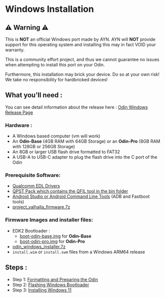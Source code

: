 # Windows Installation

## ⚠️ Warning ⚠️
This is **NOT** an official Windows port made by AYN. AYN will **NOT** provide support for this operating system and installing this may in fact VOID your warranty.

This is a community effort project, and thus we cannot guarantee no issues when attempting to install this port on your Odin.

Furthermore, this installation may brick your device. Do so at your own risk! We take no responsibility for hardbricked devices!

## What you’ll need :

You can see detail information about the release here : [Odin Windows Release Page](https://github.com/ProjectValhalla/OdinWindowsRelease)

### Hardware :
- A Windows based computer (vm will work)
- An **Odin-Base** (4GB RAM with 64GB Storage) or an **Odin-Pro** (8GB RAM with 128GB or 256GB Storage)
- An 8GB or larger USB flash drive formatted to FAT32
- A USB-A to USB-C adapter to plug the flash drive into the C port of the Odin

### Prerequisite Software:
- [Qualcomm EDL Drivers](https://github.com/ProjectValhalla/OdinWindowsGuides/blob/main/pages/Qualcomm%20USB%20Driver%20v2.2.0.0%20Setup.zip)
- [QPST Pack which contains the QFIL tool in the bin folder](https://github.com/ProjectValhalla/OdinWindowsGuides/raw/main/images/QPST.zip)
- [Android Studio or Android Command Line Tools](https://developer.android.com/studio#downloads) (ADB and Fastboot tools)
- [project_valhalla_firmware.7z](https://github.com/ProjectValhalla/OdinWindowsRelease/releases/download/alpha.1/project_valhalla_firmware.7z)

### Firmware Images and installer files:
- EDK2 Bootloader :
  - [boot-odin-base.img](https://github.com/ProjectValhalla/OdinWindowsRelease/releases/download/alpha.1/boot-odin-base.img) for **Odin-Base**
  - [boot-odin-pro.img](https://github.com/ProjectValhalla/OdinWindowsRelease/releases/download/alpha.1/boot-odin-pro.img) for **Odin-Pro**
- [odin_windows_installer.7z](https://github.com/ProjectValhalla/OdinWindowsRelease/releases/download/alpha.1/odin_windows_installer.7z)
- `install.wim` or `install.swm` files from a Windows ARM64 release 

##  Steps :
- Step 1: [Formatting and Preparing the Odin](https://github.com/ProjectValhalla/OdinWindowsGuides/blob/main/pages/FlashingProjectValhallaFirmware.md)
- Step 2: [Flashing Windows Bootloader](https://github.com/ProjectValhalla/OdinWindowsGuides/blob/main/pages/FlashingWindowsBootloader.md)
- Step 3: [Installing Windows 11](https://github.com/ProjectValhalla/OdinWindowsGuides/blob/main/pages/InstallingWindows.md)
